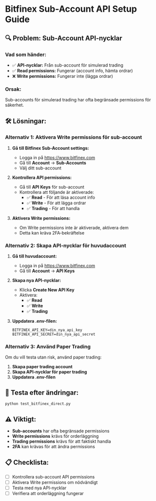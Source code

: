 # Bitfinex Sub-Account API Setup Guide

## 🔍 **Problem: Sub-Account API-nycklar**

### **Vad som händer:**
- ✅ **API-nycklar:** Från sub-account för simulerad trading
- ✅ **Read permissions:** Fungerar (account info, hämta ordrar)
- ❌ **Write permissions:** Fungerar inte (lägga ordrar)

### **Orsak:**
Sub-accounts för simulerad trading har ofta begränsade permissions för säkerhet.

## 🛠️ **Lösningar:**

### **Alternativ 1: Aktivera Write permissions för sub-account**

1. **Gå till Bitfinex Sub-Account settings:**
   - Logga in på https://www.bitfinex.com
   - Gå till **Account** → **Sub-Accounts**
   - Välj ditt sub-account

2. **Kontrollera API permissions:**
   - Gå till **API Keys** för sub-account
   - Kontrollera att följande är aktiverade:
     - ✅ **Read** - För att läsa account info
     - ✅ **Write** - För att lägga ordrar
     - ✅ **Trading** - För att handla

3. **Aktivera Write permissions:**
   - Om Write permissions inte är aktiverade, aktivera dem
   - Detta kan kräva 2FA-bekräftelse

### **Alternativ 2: Skapa API-nycklar för huvudaccount**

1. **Gå till huvudaccount:**
   - Logga in på https://www.bitfinex.com
   - Gå till **Account** → **API Keys**

2. **Skapa nya API-nycklar:**
   - Klicka **Create New API Key**
   - Aktivera:
     - ✅ **Read**
     - ✅ **Write** 
     - ✅ **Trading**

3. **Uppdatera .env-filen:**
   ```env
   BITFINEX_API_KEY=din_nya_api_key
   BITFINEX_API_SECRET=din_nya_api_secret
   ```

### **Alternativ 3: Använd Paper Trading**

Om du vill testa utan risk, använd paper trading:

1. **Skapa paper trading account**
2. **Skapa API-nycklar för paper trading**
3. **Uppdatera .env-filen**

## 🔧 **Testa efter ändringar:**

```bash
python test_bitfinex_direct.py
```

## ⚠️ **Viktigt:**

- **Sub-accounts** har ofta begränsade permissions
- **Write permissions** krävs för orderläggning
- **Trading permissions** krävs för att faktiskt handla
- **2FA** kan krävas för att ändra permissions

## 📋 **Checklista:**

- [ ] Kontrollera sub-account API permissions
- [ ] Aktivera Write permissions om nödvändigt
- [ ] Testa med nya API-nycklar
- [ ] Verifiera att orderläggning fungerar 